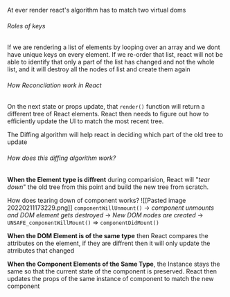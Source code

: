At ever render react's algorithm has to match two virtual doms

###### Roles of keys 
If we are rendering a list of elements by looping over an array and we dont have unique keys on every element. If we re-order that list, react will not be able to identify that only a part of the list has changed and not the whole list, and it will destroy all the nodes of list and create them again

###### How Reconcilation work in React
On the next state or props update, that `render()` function will return a different tree of React elements. React then needs to figure out how to efficiently update the UI to match the most recent tree.

The Diffing algorithm will help react in deciding which part of the old tree to update

###### How does this diffing algorithm work?

**When the Element type is diffrent** during comparision, React will "*tear down*" the old tree from this point and build the new tree from scratch.

How does tearing down of component works?
![[Pasted image 20220211173229.png]]
`componentWillUnmount()` -> *component unmounts and DOM element gets destroyed* -> *New DOM nodes are created* ->  `UNSAFE_componentWillMount()` => `componentDidMount()`

**When the DOM Element is of the same type** then React compares the attributes on the element, if they are diffrent then it will only update the atrributes that changed

**When the Component Elements of the Same Type**, the Instance stays the same so that the current state of the component is preserved. React then updates the props of the same instance of component to match the new component